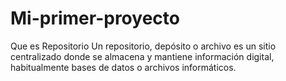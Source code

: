 # Mi-primer-proyecto
Que es Repositorio
Un repositorio, depósito o archivo es un sitio centralizado donde se almacena y mantiene información digital, habitualmente bases de datos o archivos informáticos.
